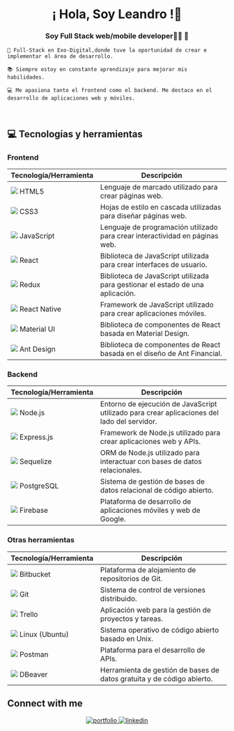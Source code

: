 # <div align="center">¡ Hola, Soy Leandro !💪</div>  
  

### <div align="center">Soy Full Stack web/mobile developer👨‍💻 🚀</div>  
  

    💼 Full-Stack en Exo-Digital,donde tuve la oportunidad de crear e implementar el área de desarrollo.

    📚 Siempre estoy en constante aprendizaje para mejorar mis habilidades.

    💻 Me apasiona tanto el frontend como el backend. Me destaco en el desarrollo de aplicaciones web y móviles.
  

<br/>  


## 💻 Tecnologías y herramientas

### Frontend

| Tecnología/Herramienta | Descripción |
| --- | --- |
| <img src="https://img.icons8.com/color/48/000000/html-5--v1.png"/> HTML5 | Lenguaje de marcado utilizado para crear páginas web. |
| <img src="https://img.icons8.com/color/48/000000/css3.png"/> CSS3 | Hojas de estilo en cascada utilizadas para diseñar páginas web. |
| <img src="https://img.icons8.com/color/48/000000/javascript--v2.png"/> JavaScript | Lenguaje de programación utilizado para crear interactividad en páginas web. |
| <img src="https://img.icons8.com/color/48/000000/react-native.png"/> React | Biblioteca de JavaScript utilizada para crear interfaces de usuario. |
| <img src="https://img.icons8.com/color/48/000000/redux.png"/> Redux | Biblioteca de JavaScript utilizada para gestionar el estado de una aplicación. |
| <img src="https://img.icons8.com/color/48/000000/react-native.png"/> React Native | Framework de JavaScript utilizado para crear aplicaciones móviles. |
| <img src="https://img.icons8.com/color/48/000000/material-ui.png"/> Material UI | Biblioteca de componentes de React basada en Material Design. |
| <img src="https://img.icons8.com/color/48/000000/ant-design.png"/> Ant Design | Biblioteca de componentes de React basada en el diseño de Ant Financial. |

### Backend

| Tecnología/Herramienta | Descripción |
| --- | --- |
| <img src="https://img.icons8.com/color/48/000000/nodejs.png"/> Node.js | Entorno de ejecución de JavaScript utilizado para crear aplicaciones del lado del servidor. |
| <img src="https://img.icons8.com/color/48/000000/express.png"/> Express.js | Framework de Node.js utilizado para crear aplicaciones web y APIs. |
| <img src="https://img.icons8.com/color/48/000000/database-architecture.png"/> Sequelize | ORM de Node.js utilizado para interactuar con bases de datos relacionales. |
| <img src="https://img.icons8.com/color/48/000000/postgreesql.png"/> PostgreSQL | Sistema de gestión de bases de datos relacional de código abierto. |
| <img src="https://img.icons8.com/color/48/000000/firebase.png"/> Firebase | Plataforma de desarrollo de aplicaciones móviles y web de Google. |


### Otras herramientas

| Tecnología/Herramienta | Descripción |
| --- | --- |
| <img src="https://img.icons8.com/color/48/000000/bitbucket.png"/> Bitbucket | Plataforma de alojamiento de repositorios de Git. |
| <img src="https://img.icons8.com/color/48/000000/git.png"/> Git | Sistema de control de versiones distribuido. |
| <img src="https://img.icons8.com/color/48/000000/trello.png"/> Trello | Aplicación web para la gestión de proyectos y tareas. |
| <img src="https://img.icons8.com/color/48/000000/linux.png"/> Linux (Ubuntu) | Sistema operativo de código abierto basado en Unix. |
| <img src="https://img.icons8.com/color/48/000000/postman-api.png"/> Postman | Plataforma para el desarrollo de APIs. |
| <img src="https://img.icons8.com/color/48/000000/database-architecture.png"/> DBeaver | Herramienta de gestión de bases de datos gratuita y de código abierto. |


## Connect with me  
<div align="center">
<a href="https://portfolio-leandro-milia.netlify.app/" target="_blank">
<img src=https://img.shields.io/badge/portfolio-%23000000.svg?&style=for-the-badge&logo=portfolio&logoColor=white alt=portfolio style="margin-bottom: 5px;" />
</a>
<a href="https://www.linkedin.com/in/leandro-emanuel-milia/" target="_blank">
<img src=https://img.shields.io/badge/linkedin-%231E77B5.svg?&style=for-the-badge&logo=linkedin&logoColor=white alt=linkedin style="margin-bottom: 5px;" />
</a>  
</div>  

<br/> 
 
  

<br/>  

